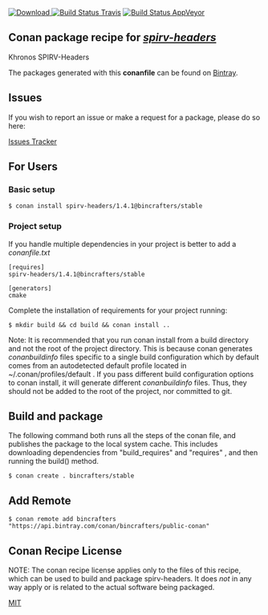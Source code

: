[![Download](https://api.bintray.com/packages/bincrafters/public-conan/spirv-headers%3Abincrafters/images/download.svg) ](https://bintray.com/bincrafters/public-conan/spirv-headers%3Abincrafters/_latestVersion)
[![Build Status Travis](https://travis-ci.com/bincrafters/conan-spirv-headers.svg?branch=stable%2F1.4.1)](https://travis-ci.com/bincrafters/conan-spirv-headers)
[![Build Status AppVeyor](https://ci.appveyor.com/api/projects/status/github/bincrafters/conan-spirv-headers?branch=stable%2F1.4.1&svg=true)](https://ci.appveyor.com/project/bincrafters/conan-spirv-headers)

## Conan package recipe for [*spirv-headers*](https://github.com/KhronosGroup/SPIRV-Headers)

Khronos SPIRV-Headers

The packages generated with this **conanfile** can be found on [Bintray](https://bintray.com/bincrafters/public-conan/spirv-headers%3Abincrafters).


## Issues

If you wish to report an issue or make a request for a package, please do so here:

[Issues Tracker](https://github.com/bincrafters/community/issues)


## For Users

### Basic setup

    $ conan install spirv-headers/1.4.1@bincrafters/stable

### Project setup

If you handle multiple dependencies in your project is better to add a *conanfile.txt*

    [requires]
    spirv-headers/1.4.1@bincrafters/stable

    [generators]
    cmake

Complete the installation of requirements for your project running:

    $ mkdir build && cd build && conan install ..

Note: It is recommended that you run conan install from a build directory and not the root of the project directory.  This is because conan generates *conanbuildinfo* files specific to a single build configuration which by default comes from an autodetected default profile located in ~/.conan/profiles/default .  If you pass different build configuration options to conan install, it will generate different *conanbuildinfo* files.  Thus, they should not be added to the root of the project, nor committed to git.


## Build and package

The following command both runs all the steps of the conan file, and publishes the package to the local system cache.  This includes downloading dependencies from "build_requires" and "requires" , and then running the build() method.

    $ conan create . bincrafters/stable




## Add Remote

    $ conan remote add bincrafters "https://api.bintray.com/conan/bincrafters/public-conan"


## Conan Recipe License

NOTE: The conan recipe license applies only to the files of this recipe, which can be used to build and package spirv-headers.
It does *not* in any way apply or is related to the actual software being packaged.

[MIT](https://github.com/bincrafters/conan-spirv-headers/blob/stable/1.4.1/LICENSE.md)
